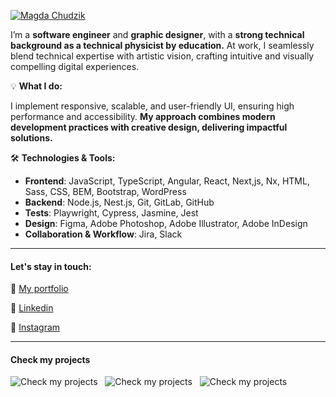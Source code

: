 [![Magda Chudzik](./images/gh-cover.png)](https://dev.magdachudzik.pl/)

I’m a **software engineer** and **graphic designer**, with a **strong technical background as a technical physicist by education.** At work, I seamlessly blend technical expertise with artistic vision, crafting intuitive and visually compelling digital experiences.

💡 **What I do:**

I implement responsive, scalable, and user-friendly UI, ensuring high performance and accessibility. **My approach combines modern development practices with creative design, delivering impactful solutions.**

🛠 **Technologies & Tools:**
- **Frontend**: JavaScript, TypeScript, Angular, React, Next,js, Nx, HTML, Sass, CSS, BEM, Bootstrap, WordPress
- **Backend**: Node.js, Nest.js, Git, GitLab, GitHub
- **Tests**: Playwright, Cypress, Jasmine, Jest
- **Design**: Figma, Adobe Photoshop, Adobe Illustrator, Adobe InDesign
- **Collaboration & Workflow**: Jira, Slack

---

#### **Let's stay in touch:**

🔗 [My portfolio](https://dev.magdachudzik.pl/)

🔗 [Linkedin](https://www.linkedin.com/in/magdalena-chudzik/)

🔗 [Instagram](https://www.instagram.com/chudzikmagda/)

---

#### **Check my projects**

![Check my projects](./images/arrow-down.min.svg "Check my projects")&nbsp;&nbsp;
![Check my projects](./images/arrow-down.min.svg "Check my projects")&nbsp;&nbsp;
![Check my projects](./images/arrow-down.min.svg "Check my projects")&nbsp;&nbsp;
